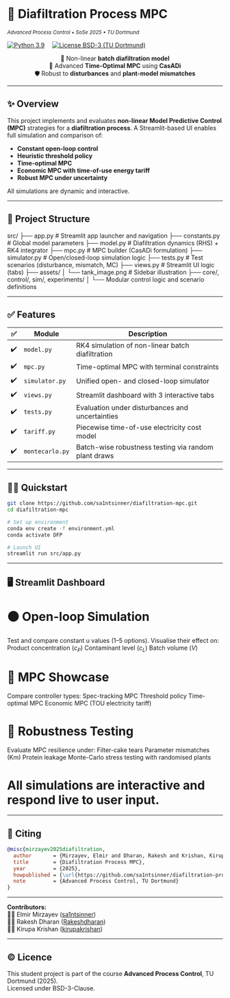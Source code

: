# 🧪 Diafiltration Process MPC
<sub><em>Advanced Process Control • SoSe 2025 • TU Dortmund</em></sub>

[![Python 3.9](https://img.shields.io/badge/python-3.9-blue?logo=python)](https://www.python.org/) 
[![License BSD-3 (TU Dortmund)](https://img.shields.io/badge/license-BSD--3--Clause-green)](#-license)

<div align="center">

🚰 Non-linear **batch diafiltration model**  
🧠 Advanced **Time-Optimal MPC** using **CasADi**  
🛡️ Robust to **disturbances** and **plant-model mismatches**

</div>

---

## ✨ Overview

This project implements and evaluates **non-linear Model Predictive Control (MPC)** strategies for a **diafiltration process**. A Streamlit-based UI enables full simulation and comparison of:

- **Constant open-loop control**
- **Heuristic threshold policy**
- **Time-optimal MPC**
- **Economic MPC with time-of-use energy tariff**
- **Robust MPC under uncertainty**

All simulations are dynamic and interactive.

---

## 📂 Project Structure

src/
├── app.py # Streamlit app launcher and navigation
├── constants.py # Global model parameters
├── model.py # Diafiltration dynamics (RHS) + RK4 integrator
├── mpc.py # MPC builder (CasADi formulation)
├── simulator.py # Open/closed-loop simulation logic
├── tests.py # Test scenarios (disturbance, mismatch, MC)
├── views.py # Streamlit UI logic (tabs)
├── assets/
│ └── tank_image.png # Sidebar illustration
├── core/, control/, sim/, experiments/
│ └── Modular control logic and scenario definitions


---

## ✅ Features

| ✅ | Module         | Description |
|----|----------------|-------------|
| ✔️ | `model.py`     | RK4 simulation of non-linear batch diafiltration |
| ✔️ | `mpc.py`       | Time-optimal MPC with terminal constraints |
| ✔️ | `simulator.py` | Unified open- and closed-loop simulator |
| ✔️ | `views.py`     | Streamlit dashboard with 3 interactive tabs |
| ✔️ | `tests.py`     | Evaluation under disturbances and uncertainties |
| ✔️ | `tariff.py`    | Piecewise time-of-use electricity cost model |
| ✔️ | `montecarlo.py`| Batch-wise robustness testing via random plant draws |

---

## 🧑‍💻 Quickstart

```bash
git clone https://github.com/sa1ntsinner/diafiltration-mpc.git
cd diafiltration-mpc

# Set up environment
conda env create -f environment.yml
conda activate DFP

# Launch UI
streamlit run src/app.py
```

---

## 🖥️ Streamlit Dashboard
# 🟠 Open-loop Simulation
Test and compare constant u values (1–5 options). Visualise their effect on:
Product concentration ($c_P$)
Contaminant level ($c_L$)
Batch volume ($V$)

# 🔵 MPC Showcase
Compare controller types:
Spec-tracking MPC
Threshold policy
Time-optimal MPC
Economic MPC (TOU electricity tariff)

# 🧪 Robustness Testing
Evaluate MPC resilience under:
Filter-cake tears
Parameter mismatches (Km)
Protein leakage
Monte-Carlo stress testing with randomised plants

# All simulations are interactive and respond live to user input.

---

## 📜 Citing
```bibtex
@misc{mirzayev2025diafiltration,
  author       = {Mirzayev, Elmir and Dharan, Rakesh and Krishan, Kirupa},
  title        = {Diafiltration Process MPC},
  year         = {2025},
  howpublished = {\url{https://github.com/sa1ntsinner/diafiltration-project}},
  note         = {Advanced Process Control, TU Dortmund}
}
```
---

**Contributors:**  
🧑‍💻 Elmir Mirzayev ([sa1ntsinner](https://github.com/sa1ntsinner))  
🧑‍💻 Rakesh Dharan ([Rakeshdharan](https://github.com/Rakeshdharan))  
🧑‍💻 Kirupa Krishan ([kirupakrishan](https://github.com/kirupakrishan))

---

## © Licence
This student project is part of the course **Advanced Process Control**, TU Dortmund (2025).  
Licensed under BSD-3-Clause.